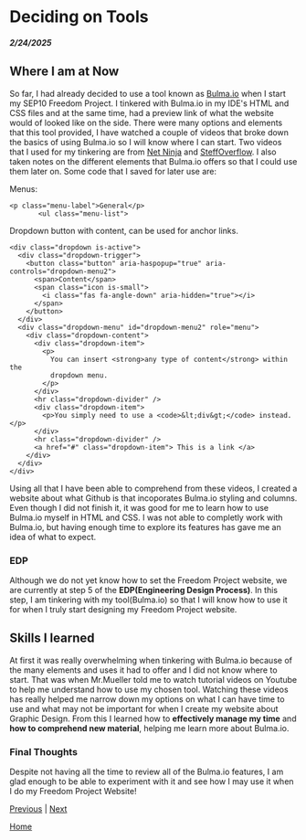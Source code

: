 # Deciding on Tools 
##### 2/24/2025

## Where I am at Now
So far, I had already decided to use a tool known as <a href="https://bulma.io/">Bulma.io</a> when I start my SEP10 Freedom Project. I tinkered with Bulma.io in my IDE's HTML and CSS files and at the same time, had a preview link of what the website would of looked like on the side. There were many options and elements that this tool provided, I have watched a couple of videos that broke down the basics of using Bulma.io so I will know where I can start. Two videos that I used for my tinkering are from <a href="https://www.youtube.com/watch?v=SCSAExGFK1E&t=245s"> Net Ninja</a> and <a href="https://www.youtube.com/watch?v=u-oOdhS4Fc4">SteffOverflow</a>. I also taken notes on the different elements that Bulma.io offers so that I could use them later on. Some code that I saved for later use are: 

Menus:

```
<p class="menu-label">General</p>
       <ul class="menu-list">
```

Dropdown button with content, can be used for anchor links. 

```
<div class="dropdown is-active">
  <div class="dropdown-trigger">
    <button class="button" aria-haspopup="true" aria-controls="dropdown-menu2">
      <span>Content</span>
      <span class="icon is-small">
        <i class="fas fa-angle-down" aria-hidden="true"></i>
      </span>
    </button>
  </div>
  <div class="dropdown-menu" id="dropdown-menu2" role="menu">
    <div class="dropdown-content">
      <div class="dropdown-item">
        <p>
          You can insert <strong>any type of content</strong> within the
          dropdown menu.
        </p>
      </div>
      <hr class="dropdown-divider" />
      <div class="dropdown-item">
        <p>You simply need to use a <code>&lt;div&gt;</code> instead.</p>
      </div>
      <hr class="dropdown-divider" />
      <a href="#" class="dropdown-item"> This is a link </a>
    </div>
  </div>
</div>
```

Using all that I have been able to comprehend from these videos, I created a website about what Github is that incoporates Bulma.io styling and columns. Even though I did not finish it, it was good for me to learn how to use Bulma.io myself in HTML and CSS. I was not able to completly work with Bulma.io, but having enough time to explore its features has gave me an idea of what to expect. 


### EDP
Although we do not yet know how to set the Freedom Project website, we are currently at step 5 of the <strong>EDP(Engineering Design Process)</strong>. In this step, I am tinkering with my tool(Bulma.io) so that I will know how to use it for when I truly start designing my Freedom Project website.


## Skills I learned 
At first it was really overwhelming when tinkering with Bulma.io because of the many elements and uses it had to offer and I did not know where to start. That was when Mr.Mueller told me to watch tutorial videos on Youtube to help me understand how to use my chosen tool. Watching these videos has really helped me narrow down my options on what I can have time to use and what may not be important for when I create my website about Graphic Design. From this I learned how to <strong> effectively manage my time</strong> and <strong> how to comprehend new material</strong>, helping me learn more about Bulma.io.

### Final Thoughts
Despite not having all the time to review all of the Bulma.io features, I am glad enough to be able to experiment with it and see how I may use it when I do my Freedom Project Website!

[Previous](entry03.md) | [Next](entry05.md)

[Home](../README.md)
